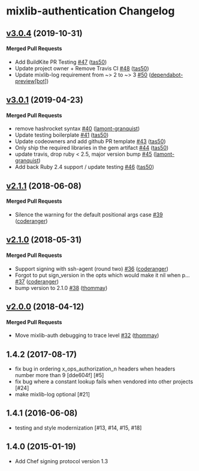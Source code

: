 # mixlib-authentication Changelog

<!-- latest_release -->
<!-- latest_release -->

<!-- release_rollup -->
<!-- release_rollup -->

<!-- latest_stable_release -->
## [v3.0.4](https://github.com/chef/mixlib-authentication/tree/v3.0.4) (2019-10-31)

#### Merged Pull Requests
- Add BuildKite PR Testing [#47](https://github.com/chef/mixlib-authentication/pull/47) ([tas50](https://github.com/tas50))
- Update project owner + Remove Travis CI [#48](https://github.com/chef/mixlib-authentication/pull/48) ([tas50](https://github.com/tas50))
- Update mixlib-log requirement from ~&gt; 2 to ~&gt; 3 [#50](https://github.com/chef/mixlib-authentication/pull/50) ([dependabot-preview[bot]](https://github.com/dependabot-preview[bot]))
<!-- latest_stable_release -->

## [v3.0.1](https://github.com/chef/mixlib-authentication/tree/v3.0.1) (2019-04-23)

#### Merged Pull Requests
- remove hashrocket syntax [#40](https://github.com/chef/mixlib-authentication/pull/40) ([lamont-granquist](https://github.com/lamont-granquist))
- Update testing boilerplate [#41](https://github.com/chef/mixlib-authentication/pull/41) ([tas50](https://github.com/tas50))
- Update codeowners and add github PR template [#43](https://github.com/chef/mixlib-authentication/pull/43) ([tas50](https://github.com/tas50))
- Only ship the required libraries in the gem artifact [#44](https://github.com/chef/mixlib-authentication/pull/44) ([tas50](https://github.com/tas50))
- update travis, drop ruby &lt; 2.5, major version bump [#45](https://github.com/chef/mixlib-authentication/pull/45) ([lamont-granquist](https://github.com/lamont-granquist))
- Add back Ruby 2.4 support / update testing [#46](https://github.com/chef/mixlib-authentication/pull/46) ([tas50](https://github.com/tas50))

## [v2.1.1](https://github.com/chef/mixlib-authentication/tree/v2.1.1) (2018-06-08)

#### Merged Pull Requests
- Silence the warning for the default positional args case [#39](https://github.com/chef/mixlib-authentication/pull/39) ([coderanger](https://github.com/coderanger))

## [v2.1.0](https://github.com/chef/mixlib-authentication/tree/v2.1.0) (2018-05-31)

#### Merged Pull Requests
-  Support signing with ssh-agent (round two) [#36](https://github.com/chef/mixlib-authentication/pull/36) ([coderanger](https://github.com/coderanger))
- Forgot to put sign_version in the opts which would make it nil when p… [#37](https://github.com/chef/mixlib-authentication/pull/37) ([coderanger](https://github.com/coderanger))
- bump version to 2.1.0 [#38](https://github.com/chef/mixlib-authentication/pull/38) ([thommay](https://github.com/thommay))

## [v2.0.0](https://github.com/chef/mixlib-authentication/tree/v2.0.0) (2018-04-12)

#### Merged Pull Requests
- Move mixlib-auth debugging to trace level [#32](https://github.com/chef/mixlib-authentication/pull/32) ([thommay](https://github.com/thommay))

## 1.4.2 (2017-08-17)

- fix bug in ordering x_ops_authorization_n headers when headers
  number more than 9 [dde604f] [#5]
- fix bug where a constant lookup fails when vendored into other
  projects [#24]
- make mixlib-log optional [#21]

## 1.4.1 (2016-06-08)

- testing and style modernization [#13, #14, #15, #18]

## 1.4.0 (2015-01-19)

- Add Chef signing protocol version 1.3